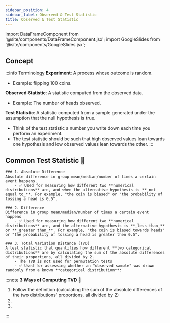 ```yaml
---
sidebar_position: 4
sidebar_label: Observed & Test Statistic
title: Observed & Test Statistic
---
```


import DataFrameComponent from '@site/components/DataFrameComponent.jsx';
import GoogleSlides from '@site/components/GoogleSlides.jsx';

## Concept

:::info Terminology
**Experiment**: A process whose outcome is random.

- Example: flipping 100 coins.

**Observed Statistic**: A statistic computed from the observed data.
- Example: The number of heads observed.

**Test Statistic**: A statistic computed from a sample generated under the assumption that the null hypothesis is true.
- Think of the test statistic a number you write down each time you perform an experiment.
- The test statistic should be such that high observed values lean towards one hypothesis and low observed values lean towards the other.
:::
## Common Test Statistic 🌟

    ### 1. Absolute Difference
    Absolute difference in group mean/median/number of times a certain event happens.
        - ✅ Used for measuring how different two **numerical distributions** are, and when the alternative hypothesis is **_not equal to_**. For example, "the coin is biased" or "the probability of tossing a head is 0.5".

    ### 2. Difference
    Difference in group mean/median/number of times a certain event happens
        - ✅ Used for measuring how different two **numerical distributions** are, and the alternative hypothesis is **_less than_** or **_greater than_**. For example, "the coin is biased towards heads" or "the probability of tossing a head is greater then 0.5".

    ### 3. Total Variation Distance (TVD)
    A test statistic that quantifies how different **two categorical distributions** are by calculating the sum of the absolute differences of their proportions, all divided by 2.
        - The TVD is not used for permutation tests
        - ✅ Used for assessing whether an "observed sample" was drawn randomly from a known **categorical distribution**:
:::note
**3 Ways of Computing TVD** 🧮
1. Follow the definition (calculating the sum of the absolute differences of the two distributions' proportions, all divided by 2)
2. 
3. 
:::





